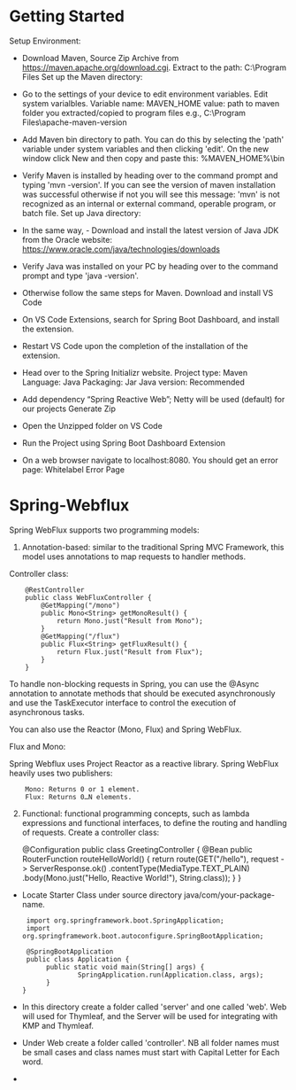﻿# Getting Started
 
 Setup Environment: 

 - Download Maven, Source Zip Archive from https://maven.apache.org/download.cgi. Extract to the path: C:\Program Files
   Set up the Maven directory:
 - Go to the settings of your device to edit environment variables. Edit system varialbles. Variable name: MAVEN_HOME value: path to maven folder you extracted/copied to program files e.g., C:\Program Files\apache-maven-version
 - Add Maven bin directory to path. You can do this by selecting the 'path' variable under system variables and then clicking 'edit'. On the new window click New and then copy and paste this: %MAVEN_HOME%\bin
- Verify Maven is installed by heading over to the command prompt and typing 'mvn -version'. If you can see the version of maven installation was successful otherwise if not you will see this message: 'mvn' is not recognized as an internal or external command, operable program, or batch file.
  Set up Java directory:
- In the same way,  - Download and install the latest version of Java JDK from the Oracle website: https://www.oracle.com/java/technologies/downloads
 - Verify Java was installed on your PC by heading over to the command prompt and type 'java -version'.
 - Otherwise follow the same steps for Maven.
Download and install VS Code
 - On VS Code Extensions, search for Spring Boot Dashboard, and install the extension.
 - Restart VS Code upon the completion of the installation of the extension.

- Head over to the Spring Initializr website.
    Project type: Maven 
    Language: Java
    Packaging: Jar
    Java version: Recommended
- Add dependency “Spring Reactive Web”; Netty will be used (default) for our projects
Generate Zip
- Open the Unzipped folder on VS Code
- Run the Project using Spring Boot Dashboard Extension
- On a web browser navigate to localhost:8080. You should get an error page: Whitelabel Error Page

# Spring-Webflux

Spring WebFlux supports two programming models:

1. Annotation-based: similar to the traditional Spring MVC Framework, this model uses annotations to map requests to handler methods.
   
Controller class:

        @RestController
        public class WebFluxController {
            @GetMapping("/mono")
            public Mono<String> getMonoResult() {
                return Mono.just("Result from Mono");
            }
            @GetMapping("/flux")
            public Flux<String> getFluxResult() {
                return Flux.just("Result from Flux");
            }
        }
        
To handle non-blocking requests in Spring, you can use the @Async annotation to annotate methods that should be executed asynchronously and use the TaskExecutor interface to control the execution of asynchronous tasks.

You can also use the Reactor (Mono, Flux) and Spring WebFlux.

Flux and Mono:

Spring Webflux uses Project Reactor as a reactive library. Spring WebFlux heavily uses two publishers:

        Mono: Returns 0 or 1 element.
        Flux: Returns 0…N elements.

2. Functional: functional programming concepts, such as lambda expressions and functional interfaces, to define the routing and handling of requests.
    Create a controller class:
    
      @Configuration
      public class GreetingController {
          @Bean
          public RouterFunction<ServerResponse> routeHelloWorld() {
              return route(GET("/hello"),
                      request -> ServerResponse.ok()
                              .contentType(MediaType.TEXT_PLAIN)
                              .body(Mono.just("Hello, Reactive World!"), String.class));
          }
      }

- Locate Starter Class under source directory java/com/your-package-name.

       import org.springframework.boot.SpringApplication;
       import org.springframework.boot.autoconfigure.SpringBootApplication;
     
       @SpringBootApplication
       public class Application {
         	public static void main(String[] args) {
         		    SpringApplication.run(Application.class, args);
         	}
      }
- In this directory create a folder called 'server' and one called 'web'. Web will used for Thymleaf, and the Server will be used for integrating with KMP and Thymleaf.
- Under Web create a folder called 'controller'. NB all folder names must be small cases and class names must start with Capital Letter for Each word.
- 
